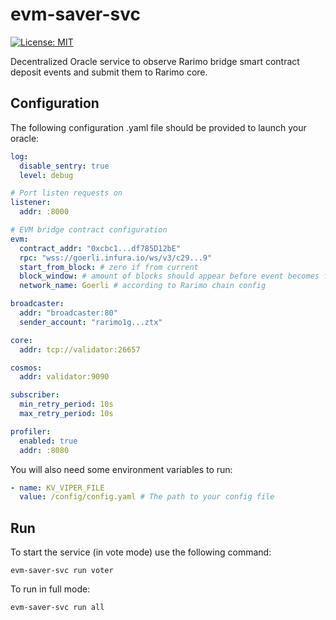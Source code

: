 # evm-saver-svc

[![License: MIT](https://img.shields.io/badge/License-MIT-yellow.svg)](https://opensource.org/licenses/MIT)

Decentralized Oracle service to observe Rarimo bridge smart contract deposit events and submit them to Rarimo core.

## Configuration
The following configuration .yaml file should be provided to launch your oracle:

```yaml
log:
  disable_sentry: true
  level: debug

# Port listen requests on
listener:
  addr: :8000

# EVM bridge contract configuration
evm:
  contract_addr: "0xcbc1...df785D12bE"
  rpc: "wss://goerli.infura.io/ws/v3/c29...9"
  start_from_block: # zero if from current
  block_window: # amount of blocks should appear before event becomes fetched
  network_name: Goerli # according to Rarimo chain config 

broadcaster:
  addr: "broadcaster:80"
  sender_account: "rarimo1g...ztx"

core:
  addr: tcp://validator:26657

cosmos:
  addr: validator:9090

subscriber:
  min_retry_period: 10s
  max_retry_period: 10s

profiler:
  enabled: true
  addr: :8080

```

You will also need some environment variables to run:

```yaml
- name: KV_VIPER_FILE
  value: /config/config.yaml # The path to your config file
```

## Run
To start the service (in vote mode) use the following command:
```shell
evm-saver-svc run voter
```

To run in full mode:
```shell
evm-saver-svc run all
```